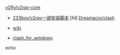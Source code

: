 

[v2fly/v2ray-core](https://github.com/v2fly/v2ray-core)
- [233boy/v2ray一键安装脚本](https://github.com/233boy/v2ray/tree/master)
[fd]
[Dreamacro/clash](https://github.com/Dreamacro/clash)

- [wiki](https://github.com/Dreamacro/clash/wiki)
- [clash_for_windows](https://github.com/Fndroid/clash_for_windows_pkg)

echo 